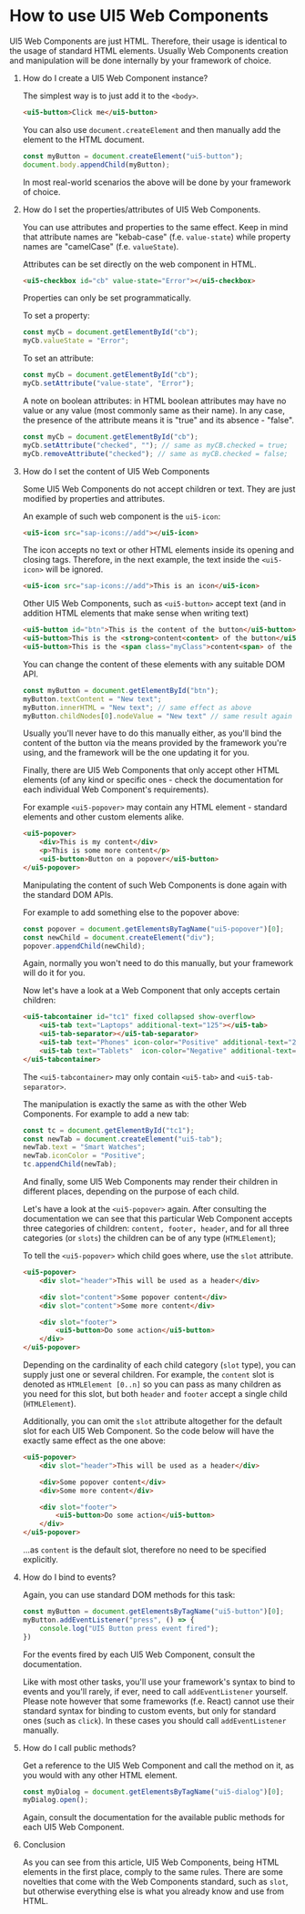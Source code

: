 # How to use UI5 Web Components

UI5 Web Components are just HTML. Therefore, their usage is identical
to the usage of standard HTML elements. Usually Web Components creation and manipulation
will be done internally by your framework of choice.

1. How do I create a UI5 Web Component instance?
	
	The simplest way is to just add it to the ```<body>```. 
	
	```html
	<ui5-button>Click me</ui5-button>
	```
	
	You can also use ```document.createElement``` and then manually add 
	the element to the HTML document.
	
	```js
	const myButton = document.createElement("ui5-button");
	document.body.appendChild(myButton);
	```
	
	In most real-world scenarios the above will be done by your framework of choice.

2. How do I set the properties/attributes of UI5 Web Components.

	You can use attributes and properties to the same effect. Keep in mind that attribute
	names are "kebab-case" (f.e. ```value-state```) while property names are "camelCase" (f.e. ```valueState```).
	
	Attributes can be set directly on the web component in HTML.
	
	```html
	<ui5-checkbox id="cb" value-state="Error"></ui5-checkbox>
	```
	
	Properties can only be set programmatically.
	
	To set a property:
	
	```js
	const myCb = document.getElementById("cb");
	myCb.valueState = "Error";
	```
	
	To set an attribute:
	
	```js
	const myCb = document.getElementById("cb");
	myCb.setAttribute("value-state", "Error");
	```
	
	A note on boolean attributes: in HTML boolean attributes may have no value
	or any value (most commonly same as their name). In any case, the presence of the attribute
	means it is "true" and its absence - "false".
	
	```js
	const myCb = document.getElementById("cb");
	myCb.setAttribute("checked", ""); // same as myCB.checked = true;
	myCb.removeAttribute("checked"); // same as myCB.checked = false;
	```

3. How do I set the content of UI5 Web Components

	Some UI5 Web Components do not accept children or text. They are just modified by 
	properties and attributes.
	
	An example of such web component is the ```ui5-icon```:
	
	```html
	<ui5-icon src="sap-icons://add"></ui5-icon>
	```
	
	The icon accepts no text or other HTML elements inside its opening and closing tags.
	Therefore, in the next example, the text inside the ```<ui5-icon>``` will be ignored.
	
	```html
	<ui5-icon src="sap-icons://add">This is an icon</ui5-icon>
	```
	
	Other UI5 Web Components, such as ```<ui5-button>``` accept text (and in addition HTML elements that make sense when writing text)
	
	```html
	<ui5-button id="btn">This is the content of the button</ui5-button>
	<ui5-button>This is the <strong>content<content> of the button</ui5-button>
	<ui5-button>This is the <span class="myClass">content<span> of the button</ui5-button>
	```
	
	You can change the content of these elements with any suitable DOM API.
	
	```js
	const myButton = document.getElementById("btn");
	myButton.textContent = "New text";
	myButton.innerHTML = "New text"; // same effect as above
	myButton.childNodes[0].nodeValue = "New text" // same result again
	```
	
	Usually you'll never have to do this manually either, as you'll bind the content of the button via the means
	provided by the framework you're using, and the framework will be the one updating it for you.
	
	Finally, there are UI5 Web Components that only accept other HTML elements (of any kind or specific ones - check the
	documentation for each individual Web Component's requirements).
	
	For example ```<ui5-popover>``` may contain any HTML element - standard elements and other custom elements alike.
	
	```html
	<ui5-popover>
		<div>This is my content</div>
		<p>This is some more content</p>
		<ui5-button>Button on a popover</ui5-button>
	</ui5-popover>
	```
	
	Manipulating the content of such Web Components is done again with the standard DOM APIs.
	
	For example to add something else to the popover above:
	
	```js
	const popover = document.getElementsByTagName("ui5-popover")[0];
	const newChild = document.createElement("div");
	popover.appendChild(newChild);
	```
	
	Again, normally you won't need to do this manually, but your framework will do it for you.
	
	Now let's have a look at a Web Component that only accepts certain children:
	
	```html
	<ui5-tabcontainer id="tc1" fixed collapsed show-overflow>
		<ui5-tab text="Laptops" additional-text="125"></ui5-tab>
		<ui5-tab-separator></ui5-tab-separator>
		<ui5-tab text="Phones" icon-color="Positive" additional-text="25"></ui5-tab>
		<ui5-tab text="Tablets"  icon-color="Negative" additional-text="40"></ui5-tab>
	</ui5-tabcontainer>
	```
	
	The ```<ui5-tabcontainer>``` may only contain ```<ui5-tab>``` and ```<ui5-tab-separator>```.
	
	The manipulation is exactly the same as with the other Web Components. For example to add a new tab:
	
	```js
	const tc = document.getElementById("tc1");
	const newTab = document.createElement("ui5-tab");
	newTab.text = "Smart Watches";
	newTab.iconColor = "Positive";
	tc.appendChild(newTab);
	```
	
	And finally, some UI5 Web Components may render their children in different places, depending on the purpose
	of each child.
	
	Let's have a look at the ```<ui5-popover>``` again. After consulting the documentation we can see that this particular
	Web Component accepts three categories of children: ```content, footer, header```, and for all three
	categories (or ```slots```) the children can be of any type (```HTMLElement```);
	
	To tell the ```<ui5-popover>``` which child goes where, use the ```slot``` attribute.
	
	```html
	<ui5-popover>
		<div slot="header">This will be used as a header</div>
	
		<div slot="content">Some popover content</div>
		<div slot="content">Some more content</div>
	
		<div slot="footer">
			<ui5-button>Do some action</ui5-button>
		</div>
	</ui5-popover>
	```
	
	Depending on the cardinality of each child category (```slot``` type), you can supply just one or
	several children. For example, the ```content``` slot is denoted as ```HTMLElement [0..n]``` so you can 
	pass as many children as you need for this slot, but both ```header``` and ```footer``` accept a single child
	(```HTMLElement```).
	
	Additionally, you can omit the ```slot``` attribute altogether for the default slot for each UI5 Web Component.
	So the code below will have the exactly same effect as the one above:
	
	```html
	<ui5-popover>
		<div slot="header">This will be used as a header</div>
	
		<div>Some popover content</div>
		<div>Some more content</div>
	
		<div slot="footer">
			<ui5-button>Do some action</ui5-button>
		</div>
	</ui5-popover>
	```
	
	...as ```content``` is the default slot, therefore no need to be specified explicitly.
	
4. How do I bind to events?

	Again, you can use standard DOM methods for this task:
	
	```js
	const myButton = document.getElementsByTagName("ui5-button")[0];
	myButton.addEventListener("press", () => {
		console.log("UI5 Button press event fired");
	})
	```
	
	For the events fired by each UI5 Web Component, consult the documentation.
	
	Like with most other tasks, you'll use your framework's syntax to bind to events and you'll rarely,
	if ever, need to call ```addEventListener``` yourself.
	Please note however that some frameworks (f.e. React) cannot use their standard syntax
	for binding to custom events, but only for standard ones (such as ```click```). In these cases you
	should call ```addEventListener``` manually.

5. How do I call public methods?

	Get a reference to the UI5 Web Component and call the method on it, as you would with any other HTML element.
	
	```js
	const myDialog = document.getElementsByTagName("ui5-dialog")[0];
	myDialog.open();
	```
	
	Again, consult the documentation for the available public methods for each UI5 Web Component.

6. Conclusion

	As you can see from this article, UI5 Web Components, being HTML elements in the first place,
	comply to the same rules. There are some novelties that come with the Web Components standard, 
	such as ```slot```, but otherwise everything else is what you already know and use from HTML.
